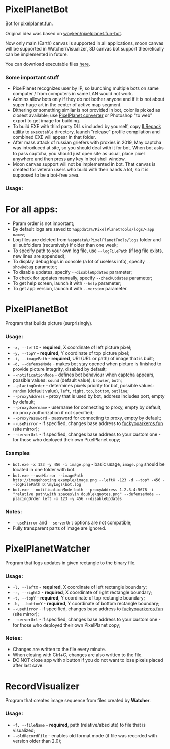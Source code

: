 # PixelPlanetBot
Bot for [pixelplanet.fun](https://pixelplanet.fun).

Original idea was based on [woyken/pixelplanet.fun-bot](https://github.com/Woyken/pixelplanet.fun-bot/).

Now only main (Earth) canvas is supported in all applications, moon canvas will be supported in Watcher/Visualizer, 3D canvas bot support theoretically can be implemented in future.

You can download executable files [here](https://github.com/Topinambur223606/PixelPlanetTools/releases/latest).

### Some important stuff
- PixelPlanet recognizes user by IP, so launching multiple bots on same computer \/ from computers in same LAN would not work.
- Admins allow bots only if they do not bother anyone and if it is not about super huge art in the center of active map segment.
- Dithering or something similar is not provided in bot, color is picked as closest available; use [PixelPlanet converter](https://pixelplanet.fun/convert) or Photoshop "to web" export to get image for building.
- To build EXE with third party DLLs included by yourself, copy [ILRepack utility](https://www.nuget.org/packages/ILRepack/) to `executable` directory, launch "release" profile compilation and combined EXE will appear in that folder.
- After mass attack of russian griefers with proxies in 2019, May captcha was introduced at site, so you should deal with it for bot. When bot asks to pass captcha, you should just open site as usual, place pixel anywhere and then press any key in bot shell window.
- Moon canvas support will not be implemented in bot. That canvas is created for veteran users who build with their hands a lot, so it is supposed to be a bot-free area.

### Usage:
# For all apps:
- Param order is not important;
- By default logs are saved to `%appdata%/PixelPlanetTools/logs/<app name>`;
- Log files are deleted from `%appdata%/PixelPlanetTools/logs` folder and all subfolders (recursively) if older than one week;
- To specify path to your own log file, use `--logFilePath` (if log file exists, new lines are appended);
- To display debug logs in console (a lot of useless info), specify `--showDebug` parameter;
- To disable updates, specify `--disableUpdates` parameter;
- To check for updates manually, specify `--checkUpdates` parameter;
- To get help screen, launch it with `--help` parameter;
- To get app version, launch it with `--version` parameter.

# PixelPlanetBot
Program that builds picture (surprisingly).

### Usage:
- `-x, --leftX` - **required**, X coordinate of left picture pixel;
- `-y, --topY` - **required**, Y coordinate of top picture pixel;
- `-i, --imagePath` - **required**, URI (URL or path) of image that is built;
- `-d, --defenseMode` - makes bot stay opened when picture is finished to provide picture integrity, disabled by default;
- `--notificationMode` - defines bot behaviour when captcha appears, possible values: `sound` (default value), `browser`, `both`;
- `--placingOrder` - determines pixels priority for bot, possible values: `random` (default value), `left`, `right`, `top`, `bottom`, `outline`;
- `--proxyAddress` - proxy that is used by bot, address includes port, empty by default;
- `--proxyUsername` - username for connecting to proxy, empty by default, no proxy authorization if not specified;
- `--proxyPassword` - password for connecting to proxy, empty by default;
- `--useMirror` - if specified, changes base address to [fuckyouarkeros.fun](https://fuckyouarkeros.fun) (site mirror);
- `--serverUrl` - if specified, changes base address to your custom one - for those who deployed their own PixelPlanet copy;

### Examples
- `bot.exe -x 123 -y 456 -i image.png` - basic usage, `image.png` should be located in one folder with bot.
- `bot.exe --useMirror --imagePath http://imagehosting.example/image.png --leftX -123 -d --topY -456 --logFilePath D:\myLogs\bot.log`
- `bot.exe --notificationMode both --proxyAddress 1.2.3.4:5678 -i "relative path\with spaces\in double\quotes.png" --defenseMode --placingOrder left -x 123 -y 456 --disableUpdates`

### Notes:
- `--useMirror` and `--serverUrl` options are not compatible;
- Fully transparent parts of image are ignored.

# PixelPlanetWatcher
Program that logs updates in given rectangle to the binary file.

### Usage:
- `-l, --leftX` - **required**, X coordinate of left rectangle boundary;
- `-r, --rightX` - **required**, X coordinate of right rectangle boundary;
- `-t, --topY` - **required**, Y coordinate of top rectangle boundary;
- `-b, --bottomY` - **required**, Y coordinate of bottom rectangle boundary;
- `--useMirror` - if specified, changes base address to [fuckyouarkeros.fun](https://fuckyouarkeros.fun) (site mirror);
- `--serverUrl` - if specified, changes base address to your custom one - for those who deployed their own PixelPlanet copy;

### Notes:
- Changes are written to the file every minute.
- When closing with Ctrl+C, changes are also written to the file.
- DO NOT close app with `X` button if you do not want to lose pixels placed after last save.

# RecordVisualizer
Program that creates image sequence from files created by **Watcher**.

### Usage:
- `-f, --fileName` - **required**, path (relative/absolute) to file that is visualized;
- `--oldRecordFile` - enables old format mode (if file was recorded with version older than 2.0);
